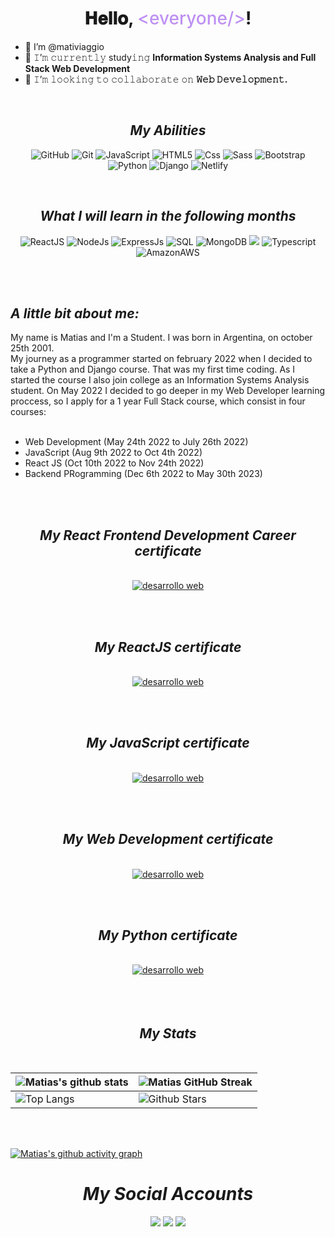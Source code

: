 <h1 align="center">
  𝐇𝐞𝐥𝐥𝐨, <span style="color: #be90f2; font-weight:500;">&lt;everyone/&gt;</span>!
</h1>

- 👋 I’m @mativiaggio
- 🌱 𝙸’𝚖 𝚌𝚞𝚛𝚛𝚎𝚗𝚝𝚕𝚢 study𝚒𝚗𝚐 **Information Systems Analysis and Full Stack Web Development**
- 👯 𝙸’𝚖 𝚕𝚘𝚘𝚔𝚒𝚗𝚐 𝚝𝚘 𝚌𝚘𝚕𝚕𝚊𝚋𝚘𝚛𝚊𝚝𝚎 𝚘𝚗 **𝚆𝚎𝚋 𝙳𝚎𝚟𝚎𝚕𝚘𝚙𝚖𝚎𝚗𝚝.**

<br/>

<h2 align='center'><i>My Abilities</i></h2>

<div align='center'>

![GitHub](https://img.shields.io/badge/-GitHub-000000?style=for-the-badge&logo=github&logoColor=FFFFFF)
![Git](https://img.shields.io/badge/-Git-000000?style=for-the-badge&logo=git&logoColor=F05032)
![JavaScript](https://img.shields.io/badge/-JavaScript-000000?style=for-the-badge&logo=javascript)
![HTML5](https://img.shields.io/badge/-HTML5-000000?style=for-the-badge&logo=HTML5)
![Css](https://img.shields.io/badge/-CSS3-000000?style=for-the-badge&logo=CSS3&logoColor=blue)
![Sass](https://img.shields.io/badge/-SASS-000000?style=for-the-badge&logo=sass)
![Bootstrap](https://img.shields.io/badge/Bootstrap-000000?style=for-the-badge&logo=bootstrap&logoColor=7836f9)
![Python](https://img.shields.io/badge/-Python-000000?style=for-the-badge&logo=python)
![Django]( 	https://img.shields.io/badge/Django-000000?style=for-the-badge&logo=django&logoColor=10543a)
![Netlify](https://img.shields.io/badge/Netlify-000000?style=for-the-badge&logo=netlify&logoColor=00c7b7)

</div>

<br>
<h2 align='center'><i>What I will learn in the following months</i></h2>


<div align='center'>

![ReactJS](https://img.shields.io/badge/-ReactJS-000000?style=for-the-badge&logo=react&logoColor=blue)
![NodeJs](https://img.shields.io/badge/Node.js-000000?style=for-the-badge&logo=node.js&logoColor=green)
![ExpressJs](https://img.shields.io/badge/Express.js-000000?style=for-the-badge&logo=express.js)
![SQL](https://img.shields.io/badge/-SQL-000000?style=for-the-badge&logo=MySQL)
![MongoDB](https://img.shields.io/badge/MongoDB-000000?style=for-the-badge&logo=mongodb&logoColor=4ea94b)
![](https://img.shields.io/badge/C-000000?style=for-the-badge&logo=c&logoColor=00599c)
![Typescript](https://img.shields.io/badge/TypeScript-000000?style=for-the-badge&logo=typescript&logoColor=007acc)
![AmazonAWS](https://img.shields.io/badge/Amazon_AWS-000000?style=for-the-badge&logo=amazon-aws&logoColor=f28f02)

<br><br>
</div>
<div align="start">
<h2><i>A little bit about me:</i></h2>
</div>
My name is Matias and I'm a Student. I was born in Argentina, on october 25th 2001. <br>
My journey as a programmer started on february 2022 when I decided to take a Python and Django course. That was my first time coding. As I started the course  I also join college as an Information Systems Analysis student. 
On May 2022 I decided to go deeper in my Web Developer learning proccess, so I apply for a 1 year Full Stack course, which consist in four courses:
<br><br>

- Web Development (May 24th 2022 to July 26th 2022) 
- JavaScript (Aug 9th 2022 to Oct 4th 2022) 
- React JS (Oct 10th 2022 to Nov 24th 2022) 
- Backend PRogramming (Dec 6th 2022 to May 30th 2023)

<br><br>
<h2 align="center"><i>My React Frontend Development Career certificate</i></h2>
<br>

<div align="center">
  <a href="https://www.coderhouse.com/certificados/63bc233bb3d8ad000e661f7c" target="_blank" align="center">
    <picture>
      <source srcset="./assets/certificadoReactJSFrontEndCareer.png" media="(min-width: 0px)" />
      <img srcset="./assets/certificadoReactJSFrontEndCareer.png" alt="desarrollo web" />
    </picture>

  </a>
</div>

<br><br>
<h2 align="center"><i>My ReactJS certificate</i></h2>
<br>

<div align="center">
  <a href="https://www.coderhouse.com/certificados/63bc233bb3d8ad000e661f79" target="_blank" align="center">
    <picture>
      <source srcset="./assets/certificadoReactJS.png" media="(min-width: 0px)" />
      <img srcset="./assets/certificadoJReactJS.png" alt="desarrollo web" />
    </picture>

  </a>
</div>

<br><br>
<h2 align="center"><i>My JavaScript certificate</i></h2>
<br>

<div align="center">
  <a href="https://www.coderhouse.com/certificados/63476043fdbeea000e9e4cb9" target="_blank" align="center">
    <picture>
      <source srcset="./assets/certificadoJavaScript.png" media="(min-width: 0px)" />
      <img srcset="./assets/certificadoJavaScript.png" alt="desarrollo web" />
    </picture>

  </a>
</div>

<br><br>
<h2 align="center"><i>My Web Development certificate</i></h2>
<br>

<div align="center">
  <a href="https://www.coderhouse.com/certificados/630eb452f6200300df213a20?lang=en" target="_blank" align="center">
    <picture>
      <source srcset="./assets/certificadoDesarrolloWeb.png" media="(min-width: 0px)" />
      <img srcset="./assets/certificadoDesarrolloWeb.png" alt="desarrollo web" />
    </picture>

  </a>
</div>

<br><br>
<h2 align="center"><i>My Python certificate</i></h2>
<br>

<div align="center">
  <a href="https://www.coderhouse.com/certificados/629fe157a7040900246fe49f?lang=en" target="_blank" align="center">
    <picture>
      <source srcset="./assets/pythonCertificate.png" media="(min-width: 0px)" />
      <img srcset="./assets/pythonCertificate.png" alt="desarrollo web" />
    </picture>
  </a>
</div>
<br><br><br>


<div align='center'>

  <h2 align='center'><i>My Stats</i></h2>
  <br>

| ![Matias's github stats](https://github-readme-stats.vercel.app/api?username=mativiaggio&show_icons=true&theme=tokyonight) | ![Matias GitHub Streak](https://github-readme-streak-stats.herokuapp.com/?user=mativiaggio&theme=tokyonight) |
| --- | --- |
| ![Top Langs](https://github-readme-stats.vercel.app/api/top-langs/?username=mativiaggio&theme=tokyonight) | ![Github Stars](https://github-readme-stats.vercel.app/api?username=mativiaggio&show_icons=true&locale=en&count_private=true&hide_rank=true&custom_title=My%20GitHub%20Stats&disable_animations=true&theme=tokyonight) |
</div>
<br><br>


[![Matias's github activity graph](https://activity-graph.herokuapp.com/graph?username=mativiaggio&theme=material-palenight)](https://github.com/mativiaggio/github-readme-activity-graph)




<h1 align='center'><i>My Social Accounts</i></h1>
<p align="center">
  <a href="https://linkedin.com/in/matiasviaggio"><img src="https://img.shields.io/badge/linkedin-0077B5.svg?style=for-the-badge&logo=linkedin&logoColor=white"/></a>
  <a href="https://instagram.com/mativiaggio"><img src="https://img.shields.io/badge/instagram-E4405F.svg?style=for-the-badge&logo=instagram&logoColor=white"/></a>
  <a href="https://github.com/mativiaggio"><img src="https://img.shields.io/badge/-GitHub-000000?style=for-the-badge&logo=github&logoColor=FFFFFF"/></a>
</p>



